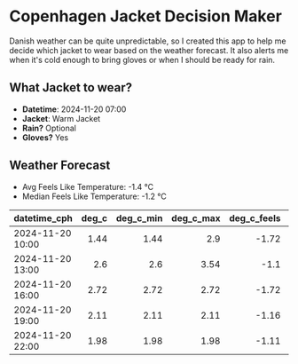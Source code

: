 
# Copenhagen Jacket Decision Maker

Danish weather can be quite unpredictable, so I created this app to help me decide which jacket to wear based on the weather forecast. 
It also alerts me when it's cold enough to bring gloves or when I should be ready for rain.

## What Jacket to wear?

- **Datetime**: 2024-11-20 07:00
- **Jacket**: Warm Jacket
- **Rain?** Optional
- **Gloves?** Yes

## Weather Forecast
- Avg Feels Like Temperature: -1.4 °C
- Median Feels Like Temperature: -1.2 °C

| datetime_cph     |   deg_c |   deg_c_min |   deg_c_max |   deg_c_feels | weather   | wind   | rain   |
|:-----------------|--------:|------------:|------------:|--------------:|:----------|:-------|:-------|
| 2024-11-20 10:00 |    1.44 |        1.44 |        2.9  |         -1.72 | Rain      | Low    | Low    |
| 2024-11-20 13:00 |    2.6  |        2.6  |        3.54 |         -1.1  | Rain      | Low    | Low    |
| 2024-11-20 16:00 |    2.72 |        2.72 |        2.72 |         -1.72 | Clouds    | Medium | None   |
| 2024-11-20 19:00 |    2.11 |        2.11 |        2.11 |         -1.16 | Clouds    | Low    | None   |
| 2024-11-20 22:00 |    1.98 |        1.98 |        1.98 |         -1.11 | Snow      | Low    | None   |
        